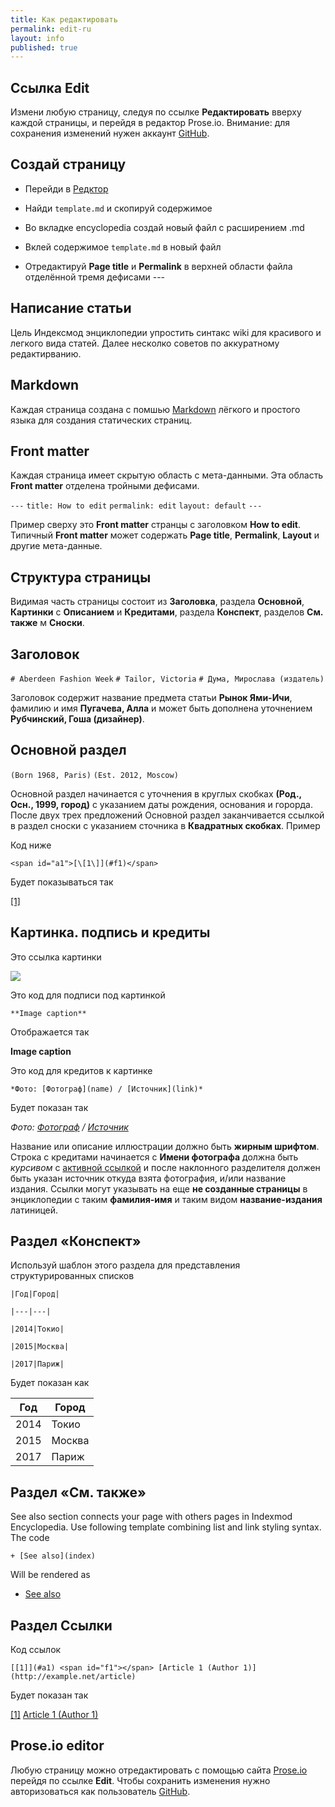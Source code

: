 ```yaml
---
title: Как редактировать
permalink: edit-ru
layout: info
published: true
---
```


## Ссылка Edit

Измени любую страницу, следуя по ссылке **Редактировать** вверху каждой страницы, и перейдя в редактор Prose.io. Внимание: для сохранения изменений нужен аккаунт [GitHub](https://github.com/join).

## Создай страницу

+ Перейди в [Редктор](http://prose.io/#indexmod/encyclopedia/edit/master/sandbox.md)

+ Найди `template.md` и скопируй содержимое

+ Во вкладке encyclopedia создай новый файл с расширением .md

+ Вклей содержимое `template.md` в новый файл

+ Отредактируй **Page title** и **Permalink** в верхней области файла отделённой тремя дефисами ---

## Написание статьи

Цель Индексмод энциклопедии упростить синтакс wiki для красивого и легкого вида статей. Далее несколко советов по аккуратному редактирванию.

## Markdown

Каждая страница создана с помшью [Markdown](https://daringfireball.net/projects/markdown/syntax) лёгкого и простого языка для создания статических страниц.

##  Front matter

Каждая страница имеет скрытую область с мета-данными. Эта область **Front matter** отделена тройными дефисами.

`---`
`title: How to edit`
`permalink: edit`
`layout: default`
`---`

Пример сверху это **Front matter** странцы с заголовком **How to edit**. Типичный **Front matter** может содержать **Page title**, **Permalink**, **Layout** и другие мета-данные.

## Структура страницы

Видимая часть страницы состоит из **Заголовка**, раздела **Основной**, **Картинки** с **Описанием** и **Кредитами**, раздела **Конспект**, разделов **См. также** м **Сноски**.

## Заголовок  

`# Aberdeen Fashion Week`
`# Tailor, Victoria`
`# Дума, Мирослава (издатель)`

Заголовок содержит название предмета статьи **Рынок Ями-Ичи**, фамилию и имя **Пугачева, Алла** и может быть дополнена уточнением **Рубчинский, Гоша (дизайнер)**.

## Основной раздел

`(Born 1968, Paris)`
`(Est. 2012, Moscow)`

Основной раздел начинается с уточнения в круглых скобках **(Род., Осн., 1999, город)** с указанием даты рождения, основания и горорда. После двух трех предложений Основной раздел заканчивается  ссылкой в раздел сноски с указанием сточника в **Квадратных скобках**. Пример

Код ниже

`<span id="a1">[\[1\]](#f1)</span>`

Будет показываться так

<span id="a1">[\[1\]](#f1)</span>

## Картинка. подпись и кредиты

Это ссылка картинки

![](/encyclopedia/images/image-name.jpg)

Это код для подписи под картинкой

`**Image caption**`

Отображается так

**Image caption**

Это код для кредитов к картинке

`*Фото: [Фотограф](name) / [Источник](link)*`

Будет показан так

*Фото: [Фотограф](name) / [Источник](link)*

Название или описание иллюстрации должно быть **жирным шрифтом**. Строка с кредитами начинается с **Имени фотографа** должна быть *курсивом* с [активной ссылкой](active-link.md) и после наклонного разделителя должен быть указан источник откуда взята фотография, и/или название издания. Ссылки могут указывать на еще **не созданные страницы** в энциклопедии c таким **фамилия-имя** и таким видом **название-издания** латиницей.

## Раздел «Конспект»

Используй шаблон этого раздела для представления структурированных списков

`|Год|Город|`

`|---|---|`

`|2014|Токио|`

`|2015|Москва|`

`|2017|Париж|`

Будет показан как

|Год|Город|
|---|---|
|2014|Токио|
|2015|Москва|
|2017|Париж|

## Раздел «См. также»

See also section connects your page with others pages in Indexmod Encyclopedia. Use following template combining list and link styling syntax. The code

`+ [See also](index)`

Will be rendered as

+ [See also](index)

## Раздел Ссылки

Код ссылок

`[[1]](#a1) <span id="f1"></span> [Article 1 (Author 1)] (http://example.net/article)`

Будет показан так 

[[1]](#a1) <span id="f1"></span> [Article 1 (Author 1)](http://example.net/article)

## Prose.io editor

Любую страницу можно отредактировать с помощью сайта [Prose.io](www.prose.io) перейдя по ссылке **Edit**. Чтобы сохранить изменения нужно авторизоваться как пользователь [GitHub](https://github.com/join).
